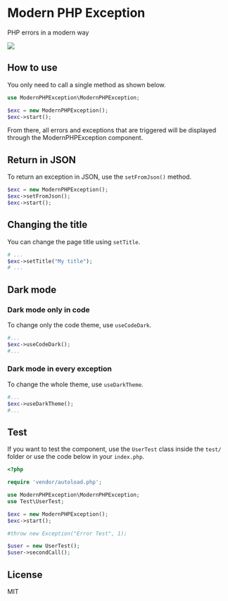 # Modern PHP Exception

PHP errors in a modern way

<img src="https://res.cloudinary.com/bdlsltfmk/image/upload/v1619660763/exception-2_rqjirs.png">

## How to use

You only need to call a single method as shown below.

```php
use ModernPHPException\ModernPHPException;

$exc = new ModernPHPException();
$exc->start();
```

From there, all errors and exceptions that are triggered will be displayed through the ModernPHPException component.

## Return in JSON

To return an exception in JSON, use the `setFromJson()` method.

```php
$exc = new ModernPHPException();
$exc->setFromJson();
$exc->start();
```

## Changing the title

You can change the page title using `setTitle`.

```php
# ...
$exc->setTitle("My title");
# ...
```

## Dark mode

### Dark mode only in code

To change only the code theme, use `useCodeDark`.

```php
#...
$exc->useCodeDark();
#...
```

### Dark mode in every exception

To change the whole theme, use `useDarkTheme`.

```php
#...
$exc->useDarkTheme();
#...
```

## Test

If you want to test the component, use the `UserTest` class inside the `test/` folder or use the code below in your `index.php`.

```php
<?php

require 'vendor/autoload.php';

use ModernPHPException\ModernPHPException;
use Test\UserTest;

$exc = new ModernPHPException();
$exc->start();

#throw new Exception("Error Test", 1);

$user = new UserTest();
$user->secondCall();
```

## License

MIT
